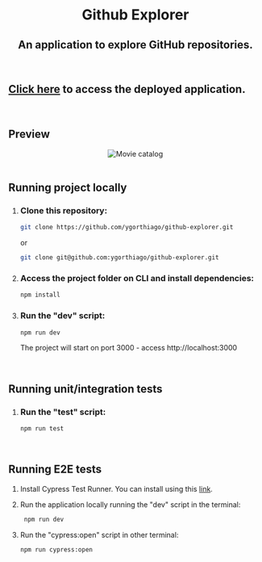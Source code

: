 <h1 align="center">Github Explorer</h1>
<h2 align="center">An application to explore GitHub repositories.</h2>

<br/>

## <a href="https://github-explorer-ygorthiago.vercel.app/" target="_blank">Click here</a> to access the deployed application.

<br/>

## Preview
  <div align="center">
    <img alt="Movie catalog" title="Movie Catalog" src="https://i.ibb.co/z4FbtQk/github-explorer.gif" />
  </div>

<br/>

## Running project locally

1. ### Clone this repository:
    ```bash
    git clone https://github.com/ygorthiago/github-explorer.git
    ```
    or 

    ```bash
    git clone git@github.com:ygorthiago/github-explorer.git
    ```

2. ### Access the project folder on CLI and install dependencies:
    ```bash
    npm install
    ```

3.  ### Run the "dev" script:
     ```bash
    npm run dev
     ``` 
     The project will start on port 3000 - access http://localhost:3000


<br/>

## Running unit/integration tests
1.  ### Run the "test" script:
    ```bash
    npm run test
    ```

<br/>

## Running E2E tests
  1. Install Cypress Test Runner. You can install using this [link](https://docs.cypress.io/guides/getting-started/installing-cypress).

  2. Run the application locally running the "dev" script in the terminal:
     ```bash
      npm run dev
     ```

  3. Run the "cypress:open" script in other terminal:
     ```bash
     npm run cypress:open
     ```
